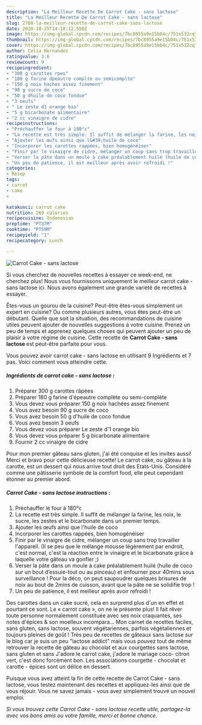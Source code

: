 ```yaml
---
description: "La Meilleur Recette De Carrot Cake - sans lactose"
title: "La Meilleur Recette De Carrot Cake - sans lactose"
slug: 2708-la-meilleur-recette-de-carrot-cake-sans-lactose
date: 2020-10-25T14:18:12.550Z
image: https://img-global.cpcdn.com/recipes/7bc8955a9e15b04c/751x532cq70/carrot-cake-sans-lactose-photo-principale-de-la-recette.jpg
thumbnail: https://img-global.cpcdn.com/recipes/7bc8955a9e15b04c/751x532cq70/carrot-cake-sans-lactose-photo-principale-de-la-recette.jpg
cover: https://img-global.cpcdn.com/recipes/7bc8955a9e15b04c/751x532cq70/carrot-cake-sans-lactose-photo-principale-de-la-recette.jpg
author: Celia Hernandez
ratingvalue: 3.6
reviewcount: 9
recipeingredient:
- "300 g carottes rpes"
- "180 g farine dpeautre complte ou semicomplte"
- "150 g noix haches assez finement"
- "90 g sucre de coco"
- "50 g dhuile de coco fondue"
- "3 oeufs"
- " Le zeste d1 orange bio"
- "5 g bicarbonate alimentaire"
- "2 cc vinaigre de cidre"
recipeinstructions:
- "Préchauffer le four à 180°c"
- "La recette est très simple. Il suffit de mélanger la farine, les noix, le sucre, les zestes et le bicarbonate dans un premier temps."
- "Ajouter les œufs ainsi que l&#39;huile de coco"
- "Incorporer les carottes rappées, bien homogénéiser"
- "Finir par le vinaigre de cidre, mélanger un coup sans trop travailler l&#39;appareil. (Il se peu que le mélange mousse légèrement par endroit, c&#39;est normal, c&#39;est la réaction entre le vinaigre et le bicarbonate grâce à laquelle votre gâteau va gonfler ;)"
- "Verser la pâte dans un moule à cake préalablement huilé (huile de coco sur un bout d’essuie-tout ou au pinceau) et enfourner pour 40mins sous surveillance ! Pour la déco, on peut saupoudrer quelques brisures de noix au bout de 2mins de cuisson, avant que la pâte ne se solidifie trop !"
- "Un peu de patience, il est meilleur après avoir refroidi !"
categories:
- Resep
tags:
- carrot
- cake
- 

katakunci: carrot cake  
nutrition: 269 calories
recipecuisine: Indonesian
preptime: "PT37M"
cooktime: "PT59M"
recipeyield: "1"
recipecategory: Lunch

---
```



![Carrot Cake - sans lactose](https://img-global.cpcdn.com/recipes/7bc8955a9e15b04c/751x532cq70/carrot-cake-sans-lactose-photo-principale-de-la-recette.jpg)

Si vous cherchez de nouvelles recettes à essayer ce week-end, ne cherchez plus! Nous vous fournissons uniquement le meilleur carrot cake - sans lactose ici. Nous avons également une grande variété de recettes à essayer.

Êtes-vous un gourou de la cuisine? Peut-être êtes-vous simplement un expert en cuisine? Ou comme plusieurs autres, vous êtes peut-être un débutant. Quelle que soit la situation, des recommandations de cuisine utiles peuvent ajouter de nouvelles suggestions à votre cuisine. Prenez un peu de temps et apprenez quelques choses qui peuvent ajouter un peu de plaisir à votre régime de cuisine. Cette recette de <strong> Carrot Cake - sans lactose </strong> est peut-être parfaite pour vous.

<!--inarticleads1-->

Vous pouvez avoir carrot cake - sans lactose en utilisant 9 Ingrédients et 7 pas. Voici comment vous atteindre cette.

##### Ingrédients de carrot cake - sans lactose :

1. Préparer 300 g carottes râpées
1. Préparer 180 g farine d&#39;épeautre complète ou semi-complète
1. Vous devez vous préparer 150 g noix hachées assez finement
1. Vous avez besoin 90 g sucre de coco
1. Vous avez besoin 50 g d&#39;huile de coco fondue
1. Vous avez besoin 3 oeufs
1. Vous devez vous préparer  Le zeste d&#39;1 orange bio
1. Vous devez vous préparer 5 g bicarbonate alimentaire
1. Fournir 2 cc vinaigre de cidre


Pour mon premier gâteau sans gluten, j&#39;ai été conquise et les invites aussi! Merci et bravo pour cette délicieuse recette! Le carrot cake, ou gâteau à la carotte, est un dessert qui nous arrive tout droit des Etats-Unis. Considéré comme une pâtisserie symbole de la comfort food, elle peut cependant étonner au premier abord. 

<!--inarticleads2-->

##### Carrot Cake - sans lactose instructions :

1. Préchauffer le four à 180°c
1. La recette est très simple. Il suffit de mélanger la farine, les noix, le sucre, les zestes et le bicarbonate dans un premier temps.
1. Ajouter les œufs ainsi que l&#39;huile de coco
1. Incorporer les carottes rappées, bien homogénéiser
1. Finir par le vinaigre de cidre, mélanger un coup sans trop travailler l&#39;appareil. (Il se peu que le mélange mousse légèrement par endroit, c&#39;est normal, c&#39;est la réaction entre le vinaigre et le bicarbonate grâce à laquelle votre gâteau va gonfler ;)
1. Verser la pâte dans un moule à cake préalablement huilé (huile de coco sur un bout d’essuie-tout ou au pinceau) et enfourner pour 40mins sous surveillance ! Pour la déco, on peut saupoudrer quelques brisures de noix au bout de 2mins de cuisson, avant que la pâte ne se solidifie trop !
1. Un peu de patience, il est meilleur après avoir refroidi !


Des carottes dans un cake sucré, cela en surprend plus d&#39;un en effet et pourtant ce sont. Le « carrot cake », on ne le présente plus! Il fait rêver toute personne normalement constituée avec ses noix craquantes, ses notes d&#39;épices &amp; son moelleux incompara… Mon carnet de recettes faciles, sans gluten, sans lactose, souvent végétariennes, parfois végétaliennes et toujours pleines de goût ! Très peu de recettes de gâteaux sans lactose sur le blog car je suis un peu &#34;lactose addict&#34; mais vous pouvez tout de même retrouver la recette de gâteau au chocolat et aux courgettes sans lactose, sans gluten et sans J&#39;adore le carrot cake, j&#39;adore le mariage coco- citron vert, c&#39;est donc forcément bon. Les associations courgette - chocolat et carotte - épices sont un délice en dessert. 

<!--inarticleads1-->

<p>
Puisque vous avez atteint la fin de cette recette de Carrot Cake - sans lactose, vous testez maintenant des recettes et appliquez-les ainsi que de vous réjouir. Vous ne savez jamais - vous avez simplement trouvé un nouvel emploi.
</p>

<p>
<i>Si vous trouvez cette Carrot Cake - sans lactose recette utile, partagez-la avec vos bons amis ou votre famille, merci et bonne chance.</i>
</p>
